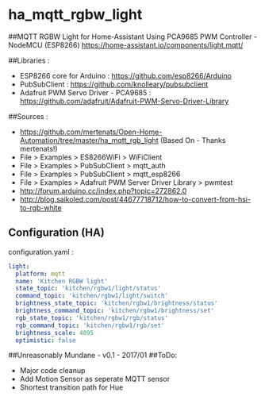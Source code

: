 # ha_mqtt_rgbw_light

##MQTT RGBW Light for Home-Assistant Using PCA9685 PWM Controller - NodeMCU (ESP8266)
   https://home-assistant.io/components/light.mqtt/

##Libraries :
- ESP8266 core for Arduino : https://github.com/esp8266/Arduino
- PubSubClient : https://github.com/knolleary/pubsubclient
- Adafruit PWM Servo Driver - PCA9685 : https://github.com/adafruit/Adafruit-PWM-Servo-Driver-Library

##Sources :
- https://github.com/mertenats/Open-Home-Automation/tree/master/ha_mqtt_rgb_light (Based On - Thanks mertenats!)
- File > Examples > ES8266WiFi > WiFiClient
- File > Examples > PubSubClient > mqtt_auth
- File > Examples > PubSubClient > mqtt_esp8266
- File > Examples > Adafruit PWM Server Driver Library > pwmtest
- http://forum.arduino.cc/index.php?topic=272862.0
- http://blog.saikoled.com/post/44677718712/how-to-convert-from-hsi-to-rgb-white

## Configuration (HA)
configuration.yaml :
```yaml
light:
  platform: mqtt
  name: 'Kitchen RGBW light'
  state_topic: 'kitchen/rgbw1/light/status'
  command_topic: 'kitchen/rgbw1/light/switch'
  brightness_state_topic: 'kitchen/rgbw1/brightness/status'
  brightness_command_topic: 'kitchen/rgbw1/brightness/set'
  rgb_state_topic: 'kitchen/rgbw1/rgb/status'
  rgb_command_topic: 'kitchen/rgbw1/rgb/set'
  brightness_scale: 4095
  optimistic: false
```

##Unreasonably Mundane - v0.1 - 2017/01
##ToDo:
- Major code cleanup
- Add Motion Sensor as seperate MQTT sensor
- Shortest transition path for Hue
